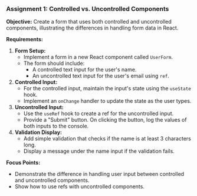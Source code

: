 ### Assignment 1: Controlled vs. Uncontrolled Components

**Objective:**
Create a form that uses both controlled and uncontrolled components, illustrating the differences in handling form data in React.

**Requirements:**

1. **Form Setup:**
    - Implement a form in a new React component called `UserForm`.
    - The form should include:
        - A controlled text input for the user's name.
        - An uncontrolled text input for the user's email using `ref`.
2. **Controlled Input:**
    - For the controlled input, maintain the input's state using the `useState` hook.
    - Implement an `onChange` handler to update the state as the user types.
3. **Uncontrolled Input:**
    - Use the `useRef` hook to create a ref for the uncontrolled input.
    - Provide a "Submit" button. On clicking the button, log the values of both inputs to the console.
4. **Validation Display:**
    - Add simple validation that checks if the name is at least 3 characters long.
    - Display a message under the name input if the validation fails.

**Focus Points:**

- Demonstrate the difference in handling user input between controlled and uncontrolled components.
- Show how to use refs with uncontrolled components.
